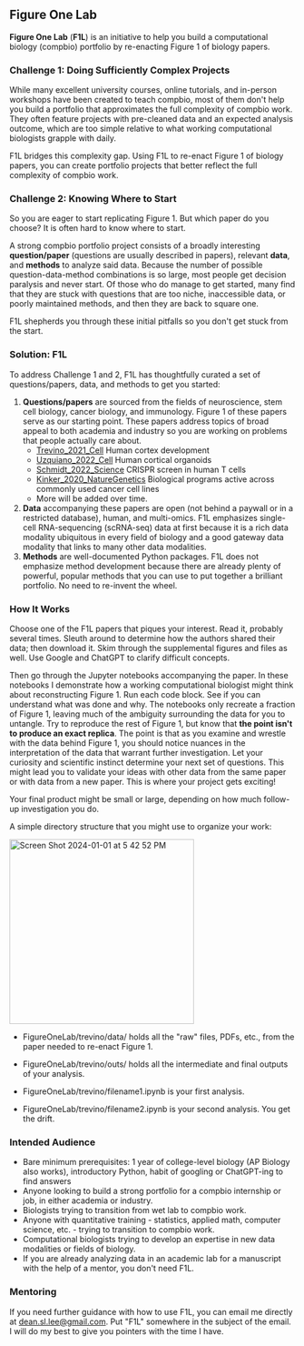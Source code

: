 ## **Figure One Lab**
**Figure One Lab** (**F1L**) is an initiative to help you build a computational biology (compbio) portfolio by re-enacting Figure 1 of biology papers.

### **Challenge 1: Doing Sufficiently Complex Projects**

While many excellent university courses, online tutorials, and in-person workshops have been created to teach compbio, most of them don't help you build a portfolio that approximates the full complexity of compbio work. They often feature projects with pre-cleaned data and an expected analysis outcome, which are too simple relative to what working computational biologists grapple with daily.

F1L bridges this complexity gap. Using F1L to re-enact Figure 1 of biology papers, you can create portfolio projects that better reflect the full complexity of compbio work.

### **Challenge 2: Knowing Where to Start**

So you are eager to start replicating Figure 1. But which paper do you choose? It is often hard to know where to start.

A strong compbio portfolio project consists of a broadly interesting **question/paper** (questions are usually described in papers), relevant **data**, and **methods** to analyze said data. Because the number of possible question-data-method combinations is so large, most people get decision paralysis and never start. Of those who do manage to get started, many find that they are stuck with questions that are too niche, inaccessible data, or poorly maintained methods, and then they are back to square one.

F1L shepherds you through these initial pitfalls so you don't get stuck from the start.

### **Solution: F1L**

To address Challenge 1 and 2, F1L has thoughtfully curated a set of questions/papers, data, and methods to get you started:
1. **Questions/papers** are sourced from the fields of neuroscience, stem cell biology, cancer biology, and immunology. Figure 1 of these papers serve as our starting point. These papers address topics of broad appeal to both academia and industry so you are working on problems that people actually care about.
   - [Trevino_2021_Cell](https://www.sciencedirect.com/science/article/pii/S0092867421009429) Human cortex development
   - [Uzquiano_2022_Cell](https://www.sciencedirect.com/science/article/pii/S0092867422011680) Human cortical organoids
   - [Schmidt_2022_Science](https://www.science.org/doi/10.1126/science.abj4008) CRISPR screen in human T cells
   - [Kinker_2020_NatureGenetics](https://www.ncbi.nlm.nih.gov/pmc/articles/PMC8135089/) Biological programs active across commonly used cancer cell lines
   - More will be added over time.
2. **Data** accompanying these papers are open (not behind a paywall or in a restricted database), human, and multi-omics. F1L emphasizes single-cell RNA-sequencing (scRNA-seq) data at first because it is a rich data modality ubiquitous in every field of biology and a good gateway data modality that links to many other data modalities.
3. **Methods** are well-documented Python packages. F1L does not emphasize method development because there are already plenty of powerful, popular methods that you can use to put together a brilliant portfolio. No need to re-invent the wheel.

### **How It Works**

Choose one of the F1L papers that piques your interest. Read it, probably several times. Sleuth around to determine how the authors shared their data; then download it. Skim through the supplemental figures and files as well. Use Google and ChatGPT to clarify difficult concepts.

Then go through the Jupyter notebooks accompanying the paper. In these notebooks I demonstrate how a working computational biologist might think about reconstructing Figure 1. Run each code block. See if you can understand what was done and why. The notebooks only recreate a fraction of Figure 1, leaving much of the ambiguity surrounding the data for you to untangle. Try to reproduce the rest of Figure 1, but know that **the point isn't to produce an exact replica**. The point is that as you examine and wrestle with the data behind Figure 1, you should notice nuances in the interpretation of the data that warrant further investigation. Let your curiosity and scientific instinct determine your next set of questions. This might lead you to validate your ideas with other data from the same paper or with data from a new paper. This is where your project gets exciting!

Your final product might be small or large, depending on how much follow-up investigation you do.

A simple directory structure that you might use to organize your work:

<img width="325" alt="Screen Shot 2024-01-01 at 5 42 52 PM" src="https://github.com/deanslee/FigureOneLab/assets/35471368/43a129e4-fa33-469a-9206-f07d9854f071">

- FigureOneLab/trevino/data/ holds all the "raw" files, PDFs, etc., from the paper needed to re-enact Figure 1.

- FigureOneLab/trevino/outs/ holds all the intermediate and final outputs of your analysis.

- FigureOneLab/trevino/filename1.ipynb is your first analysis.

- FigureOneLab/trevino/filename2.ipynb is your second analysis. You get the drift.

### **Intended Audience**

- Bare minimum prerequisites: 1 year of college-level biology (AP Biology also works), introductory Python, habit of googling or ChatGPT-ing to find answers
- Anyone looking to build a strong portfolio for a compbio internship or job, in either academia or industry.
- Biologists trying to transition from wet lab to compbio work.
- Anyone with quantitative training - statistics, applied math, computer science, etc. - trying to transition to compbio work.
- Computational biologists trying to develop an expertise in new data modalities or fields of biology.
- If you are already analyzing data in an academic lab for a manuscript with the help of a mentor, you don't need F1L.

### Mentoring

If you need further guidance with how to use F1L, you can email me directly at dean.sl.lee@gmail.com. Put "F1L" somewhere in the subject of the email. I will do my best to give you pointers with the time I have.

